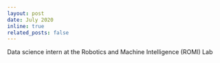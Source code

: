 ```yaml
---
layout: post
date: July 2020
inline: true
related_posts: false
---
```


Data science intern at the Robotics and Machine Intelligence (ROMI) Lab
